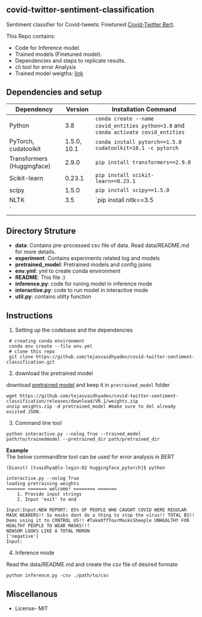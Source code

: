 ## covid-twitter-sentiment-classification
Sentiment classifier for Covid-tweets: Finetuned [Covid-Twitter Bert](https://arxiv.org/abs/2005.07503).

This Repo contains:

- Code for Inference model.
- Trained models (Finetuned model).
- Dependencies and steps to replicate results.
- cli tool for error Analysis
- Trained model weigths: [link](https://github.com/tejasvaidhyadev/covid-twitter-sentiment-classification/releases/download/V0.1/weights.zip)

## Dependencies and setup
| Dependency | Version | Installation Command |
| ---------- | ------- | -------------------- |
| Python     | 3.8     | `conda create --name covid_entities python=3.8` and `conda activate covid_entities` |
| PyTorch, cudatoolkit    | 1.5.0, 10.1   | `conda install pytorch==1.5.0 cudatoolkit=10.1 -c pytorch` |
| Transformers (Huggingface) | 2.9.0 | `pip install transformers==2.9.0` |
| Scikit-learn | 0.23.1 | `pip install scikit-learn==0.23.1` |
| scipy        | 1.5.0  | `pip install scipy==1.5.0` |
| NLTK    | 3.5  | `pip install nltk==3.5
` |

## Directory Struture

- **data**: Contains pre-processed csv file of data. Read data/README.md for more details.  
- **experiment**: Contains experiments related log and models  
- **pretrained_model**: Pretrained models and config jsons  
- **env.yml**: yml to create conda environment
- **README**: This file :)
- **inference.py**: code for runing model in inference mode
- **interactive.py**: code to run model in interactive mode
- **util.py**: contains utilty function

## Instructions
1. Setting up the codebase and the dependencies
     
```
 # creating conda environment
 conda env create --file env.yml
 # clone this repo
 git clone https://github.com/tejasvaidhyadev/covid-twitter-sentiment-classification.git
```

2. download the pretrained model

download [pretrained model](https://github.com/tejasvaidhyadev/covid-twitter-sentiment-classification/releases/download/V0.1/weights.zip) and keep it in ```pretrained_model``` folder
```
wget https://github.com/tejasvaidhyadev/covid-twitter-sentiment-classification/releases/download/V0.1/weights.zip
unzip weights.zip -d pretrained_model #make sure to del already existed JSON.  
```

3. Command line tool

```
python interactive.py --nolog True --trained_model path/to/trainedmodel --pretrained_dir path/pretrained_dir

```
**Example**  
The below commandline tool can be used for error analysis in BERT
```
(biasst) [tvaidhya@lo-login-02 huggingface_pytorch]$ python 

interactive.py --nolog True
loading pretraining weights
======= ======= welcome! ======== ======= 
    1. Provide input strings
    2. Input 'exit' to end

Input:Input:NEW REPORT: 85% OF PEOPLE WHO CAUGHT COVID WERE REGULAR MASK WEARERS!! So masks dont do a thing to stop the virus!! TOTAL BS!! Dems using it to CONTROL US!! #TakeOffYourMasksSheeple UNHEALTHY FOR HEALTHY PEOPLE TO WEAR MASKS!!!
NEWSOM LOOKS LIKE A TOTAL MORON
['negative']
Input:  
```
4. Inference mode

Read the data/README.md and create the csv file of desired formate

```
python inference.py -csv ./path/to/csv
```

## Miscellanous
- License- MIT
